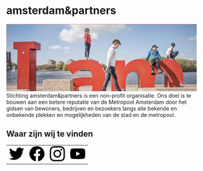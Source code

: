 # amsterdam&partners  
<img src="aenp.png" alt="amsterdam&partners">  
Stichting amsterdam&partners is een non-profit organisatie. Ons doel is te bouwen aan een betere reputatie van de Metropool Amsterdam door het gidsen van bewoners, bedrijven en bezoekers langs alle bekende en onbekende plekken en mogelijkheden van de stad en de metropool.  

## Waar zijn wij te vinden  
<table>
 <tr>
  <td><a href="https://twitter.com/iamsterdam"><img src="twitter.svg" alt="Twitter" width="40"></a></td>
  <td><a href="https://nl-nl.facebook.com/Iamsterdamnl"><img src="facebook.svg" alt="Facebook" width="40"></a></td>
  <td><a href="https://www.instagram.com/uitinams/"><img src="instagram.svg" alt="Instagram" width="40"></a></td>
  <td><a href="https://www.youtube.com/channel/UChDDu57JtPVUSQsAdgRF05w"><img src="youtube.svg" alt="Youtube" width="40"></a></td>
 </tr>
</table>
